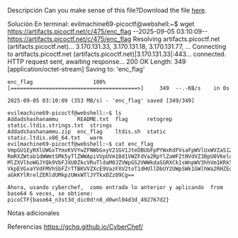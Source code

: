Descripción
	Can you make sense of this file?Download the file [here](https://artifacts.picoctf.net/c/475/enc_flag).
	
Solución
	En terminal:
	evilmachine69-picoctf@webshell:~$ wget https://artifacts.picoctf.net/c/475/enc_flag
	--2025-09-05 03:10:09--  https://artifacts.picoctf.net/c/475/enc_flag
	Resolving artifacts.picoctf.net (artifacts.picoctf.net)... 3.170.131.33, 3.170.131.18, 3.170.131.77, ...
	Connecting to artifacts.picoctf.net (artifacts.picoctf.net)|3.170.131.33|:443... connected.
	HTTP request sent, awaiting response... 200 OK
	Length: 349 [application/octet-stream]
	Saving to: 'enc_flag'
	
	enc_flag                   100%[========================================>]     349  --.-KB/s    in 0s      
	
	2025-09-05 03:10:09 (353 MB/s) - 'enc_flag' saved [349/349]
	
	evilmachine69-picoctf@webshell:~$ ls
	Addadshashanammu      README.txt  flag      retogrep  static.ltdis.strings.txt  strings
	Addadshashanammu.zip  enc_flag    ltdis.sh  static    static.ltdis.x86_64.txt   warm
	evilmachine69-picoctf@webshell:~$ cat enc_flag 
	VmpGU1EyRXlUWGxTYmxKVVYwZFNWbGxyV21GV1JteDBUbFpPYWxKdFVsaFpWVlUxWVZaS1ZWWnVh
	RmRXZWtab1dWWmtSMk5yTlZWWApiVVpUVm10d1VWZFdVa2RpYlZaWFZtNVdVZ3BpU0VKeldWUkNk
	MlZXVlhoWGJYQk9VbFJXU0ZkcVRuTldaM0JZVWpGS2VWWkdaSGRXCk1sWnpWV3hhVm1KRk5XOVVW
	VkpEVGxaYVdFMVhSbFZrTTBKVVZXcE9VazFXV2toT1dHUllDbUY2UWpSWk1GWlhWa2RHZEdWRlZs
	aGkKYlRrelZERldUMkpzUWxWTlJYTkxDZz09Cg==
	
	Ahora, usando cyberchef,  como entrada lo anterior y aplicando  from base64 6 veces, se obtiene:
	picoCTF{base64_n3st3d_dic0d!n8_d0wnl04d3d_492767d2}
	
Notas adicionales
	
	
Referencias
	https://gchq.github.io/CyberChef/
	